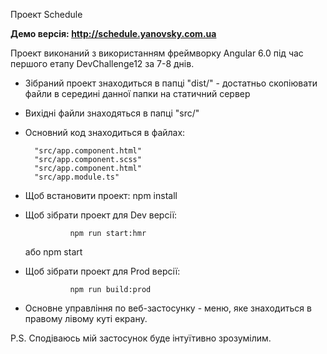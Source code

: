 <p>Проект Schedule</p>

<strong> Демо версія: http://schedule.yanovsky.com.ua </strong>

Проект виконаний з використанням фреймворку Angular 6.0 під час першого етапу DevChallenge12 за 7-8 днів.

- Зібраний проект знаходиться в папці "dist/" - достатньо скопіювати файли в середині данної папки на статичний сервер
- Вихідні файли знаходяться в папці "src/"
- Основний код знаходиться в файлах: 

        "src/app.component.html"
        "src/app.component.scss"
        "src/app.component.html"
        "src/app.module.ts"

- Щоб встановити проект: 
        npm install

- Щоб зібрати проект для Dev версії:

                npm run start:hmr
    або
                npm start

- Щоб зібрати проект для Prod версії:

                npm run build:prod

- Основне управління по веб-застосунку - меню, яке знаходиться в правому лівому куті екрану.

P.S. Сподіваюсь мій застосунок буде інтуїтивно зрозумілим.